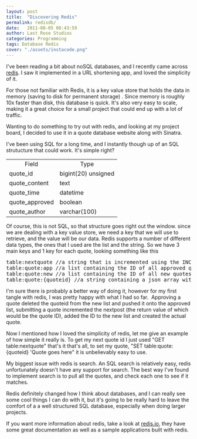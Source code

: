 ```yaml
---
layout: post
title:  "Discovering Redis"
permalink: redisdb/
date:   2011-08-05 08:43:59
author: Last Rose Studios
categories: Programming
tags: Database Redis
cover: "./assets/instacode.png"
---
```


I've been reading a bit about noSQL databases, and I recently came across <a title="Redis" href="http://redis.io/">redis</a>. I saw it implemented in a URL shortening app, and loved the simplicity of it.

For those not familiar with Redis, it is a key value store that holds the data in memory (saving to disk for permanent storage) . Since memory is roughly 10x faster than disk, this database is quick. It's also very easy to scale, making it a great choice for a small project that could end up with a lot of traffic.

Wanting to do something to try out with redis, and looking at my project board, I decided to use it in a quote database website along with Sinatra.

I've been using SQL for a long time, and I instantly though up of an SQL strutucture that could work. It's simple right?

<table class="table table-bordered table-condensed">
<tbody>
<tr>
<td class="fieldcolumn" align="center" valign="top">Field</td>
<td class="fieldcolumn" align="center" valign="top">Type</td>
</tr>
<tr>
<td>quote_id</td>
<td>bigint(20) unsigned</td>
</tr>
<tr>
<td>quote_content</td>
<td>text</td>
</tr>
<tr>
<td>quote_time</td>
<td>datetime</td>
</tr>
<tr>
<td>quote_approved</td>
<td>boolean</td>
</tr>
<tr>
<td>quote_author</td>
<td>varchar(100)</td>
</tr>
</tbody>
</table>

Of course, this is not SQL, so that structure goes right out the window. since we are dealing with a key value store, we need a key that we will use to retrieve, and the value will be our data. Redis supports a number of different data types, the ones that I used are the list and the string. So we have 3 main keys and 1 key for each quote, looking something like this
<pre>table:nextquote //a string that is incremented using the INCR redis command each time a quote is added
table:quote:app //a list containing the ID of all approved quotes
table:quote:new //a list containing the ID of all new quotes that have yet to be approved
table:quote:{quoteid} //a string containing a json array with the content, time, id, and author.</pre>
I'm sure there is probably a better way of doing it, however for my first tangle with redis, I was pretty happy with what I had so far.  Approving a quote deleted the quoteid from the new list and pushed it onto the approved list, submitting a quote incremented the nextpost (the return value of which would be the quote ID), added the ID to the new list and created the actual quote.

Now I mentioned how I loved the simplicity of redis, let me give an example of how simple it really is. To get my next quote id I just used "GET table:nextquote" that's it that's all, to set my quote, "SET table:quote:{quoteid} 'Quote goes here" it is unbelievably easy to use.

My biggest issue with redis is search. An SQL search is relatively easy, redis unfortunately doesn't have any support for search. The best way I've found to implement search is to pull all the quotes, and check each one to see if it matches.

Redis definitely changed how I think about databases, and I can really see some cool things I can do with it, but it's going to be really hard to leave the comfort of a a well structured SQL database, especially when doing larger projects.

If you want more information about redis, take a look at <a title="Redis" href="http://redis.io/">redis.io</a>, they have some great documentation as well as a sample applications built with redis.